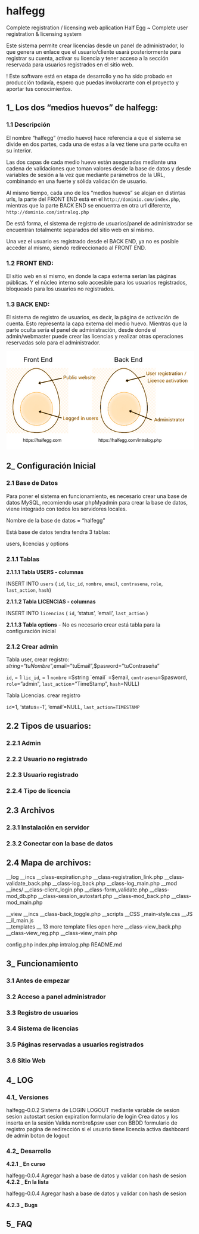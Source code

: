 # halfegg
Complete registration / licensing web aplication
Half Egg ~ Complete user registration & licensing system

Este sistema permite crear licencias desde un panel de administrador, lo que genera un enlace que el usuario/cliente usará posteriormente para registrar su cuenta, activar su licencia y tener acceso a la sección reservada para usuarios registrados en el sitio web.



!  Este software está en etapa de desarrollo y no ha sido probado en producción todavía, espero que puedas involucrarte con el proyecto y aportar tus conocimientos.





## 1_ Los dos “medios huevos” de halfegg:

### 1.1 Descripción

El nombre “halfegg” (medio huevo) hace referencia a que el sistema se divide en dos partes, cada una de estas a la vez tiene una parte oculta en su interior.

Las dos capas de cada medio huevo están aseguradas mediante una cadena de validaciones que toman valores desde la base de datos y desde variables de sesión a la vez que mediante parámetros de la URL, combinando en una fuerte y sólida validación de usuario.

Al mismo tiempo, cada uno de los “medios huevos” se alojan en distintas urls, la parte del FRONT END está en el `http://dominio.com/index.php`, mientras que la parte BACK END se encuentra en otra url diferente, `http://dominio.com/intralog.php`

De está forma, el sistema de registro de usuarios/panel de administrador se encuentran totalmente separados del sitio web en sí mismo. 

Una vez el usuario es registrado desde el BACK END, ya no es posible acceder al mismo, siendo redireccionado al FRONT END.

### 1.2 FRONT END: 

El sitio web en sí mismo, en donde la capa externa serían las páginas públicas. Y el núcleo interno solo accesible para los usuarios registrados, bloqueado para los usuarios no registrados.

### 1.3 BACK END:  

El sistema de registro de usuarios, es decir, la página de activación de cuenta. Esto representa la capa externa del medio huevo. Mientras que la parte oculta sería el panel de administración, desde donde el admin/webmaster puede crear las licencias y realizar otras operaciones reservadas solo para el administrador.

![This is an image](halfegg-doc.png)

## 2_ Configuración Inicial

### 2.1 Base de Datos

Para poner el sistema en funcionamiento, es necesario crear una base de datos MySQL, recomiendo usar phpMyadmin para crear la base de datos, viene integrado con todos los servidores locales. 

Nombre de la base de datos = “halfegg”

Está base de datos tendra tendra 3 tablas:

users, licencias y options

### 2.1.1 Tablas

**2.1.1.1 Tabla USERS - columnas**

INSERT INTO `users` (
`id`, 
`lic_id`, 
`nombre`,
 `email`, 
`contrasena`,
 `role`, 
`last_action`, 
`hash`)





**2.1.1.2 Tabla LICENCIAS - columnas**


INSERT INTO `licencias` (
`id`, 
‘status’,
‘email’,
`last_action`
)


**2.1.1.3 Tabla options** - No es necesario crear está tabla para la configuración inicial

### 2.1.2 Crear admin

Tabla user, crear registro: 
$string = “tuNombre”,$email=”tuEmail”,$pasword=”tuContraseña”

`id`, = 1
`lic_id`, = 1
`nombre` =$string
 `email` =$email, 
`contrasena`=$pasword,
 `role`=”admin”, 
`last_action`=”TimeStamp”, 
`hash`=NULL)

Tabla Licencias. crear registro

`id`=1, 
‘status=-1’,
‘email’=NULL,
`last_action=TIMESTAMP`


## 2.2 Tipos de usuarios:

### 2.2.1 Admin
### 2.2.2 Usuario no registrado
### 2.2.3 Usuario registrado
### 2.2.4 Tipo de licencia

## 2.3 Archivos

### 2.3.1 Instalación en servidor
### 2.3.2 Conectar con la base de datos


## 2.4 Mapa de archivos:


__log
__incs
__class-expiration.php
__class-registration_link.php
__class-validate_back.php
__class-log_back.php
__class-log_main.php
__mod
__incs/
    __class-client_login.php
    __class-form_validate.php
    __class-mod_db.php
    __class-session_autostart.php
__class-mod_back.php
__class-mod_main.php

__view
    __incs
        __class-back_toggle.php
    __scripts
        __CSS
            _main-style.css
        __JS
            __il_main.js            
    __templates
        __ 13 more template files open here
    __class-view_back.php
    __class-view_reg.php
    __class-view_main.php

config.php
index.php
intralog.php
README.md



## 3_ Funcionamiento




### 3.1 Antes de empezar
### 3.2 Acceso a panel administrador
### 3.3 Registro de usuarios 
### 3.4 Sistema de licencias 
### 3.5 Páginas reservadas a usuarios registrados
### 3.6 Sitio Web 



## 4_ LOG


### 4.1_ Versiones

halfegg-0.0.2
Sistema de LOGIN LOGOUT mediante variable de sesion
sesion autostart
sesion expiration
formulario de login
Crea datos y los inserta en la sesión 
Valida nombre&psw user con BBDD
formulario de registro
pagina de redirección si el usuario tiene licencia activa
dashboard de admin
boton de logout

### 4.2_ Desarrollo
**4.2.1 _ En curso**

halfegg-0.0.4
Agregar hash a base de datos y validar con hash de sesion
**4.2.2 _ En la lista**

halfegg-0.0.4
Agregar hash a base de datos y validar con hash de sesion

**4.2.3 _ Bugs**




## 5_ FAQ






